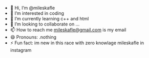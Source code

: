 - 👋  Hi, I’m @mileskafle
- 👀 I’m interested in coding
- 🌱 I’m currently learning c++ and html
- 💞️ I’m looking to collaborate on ...
- 📫 How to reach me mileskafle@gmail.com is my email
- 😄 Pronouns: .nothing
- ⚡ Fun fact: im new in this race with zero knowlage
mileskafle in instagram

<!---
mileskafle/mileskafle is a ✨ special ✨ repository because its `README.md` (this file) appears on your GitHub profile.
You can click the Preview link to take a look at your changes.
--->
